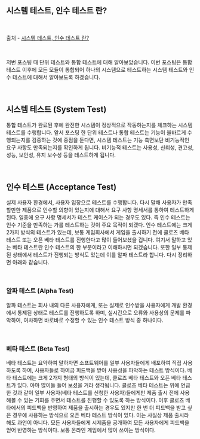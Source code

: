 ## 시스템 테스트, 인수 테스트 란?

<br/>

출처 - [시스템 테스트, 인수 테스트 란?](https://osb0728.tistory.com/27?category=782881)

<br/>

저번 포스팅 때 단위 테스트와 통합 테스트에 대해 알아보았습니다. 이번 포스팅은 통합 테스트 이후에 모든 모듈이 통합되어 하나의 시스템으로 테스트하는 시스템 테스트와 인수 테스트에 대해서 알아보도록 하겠습니다.

<br/>

## 시스템 테스트 (System Test)

통합 테스트가 완료된 후에 완전한 시스템이 정상적으로 작동하는지를 체크하는 시스템 테스트를 수행합니다. 앞서 포스팅 한 단위 테스트나 통합 테스트는 기능이 올바르게 수행되는지를 검증하는 것에 중점을 둔다면, 시스템 테스트는 기능 측면보단 비기능적인 요구 사항도 만족되는지를 확인하게 됩니다. 비기능적 테스트는 사용성, 신뢰성, 견고성, 성능, 보안성, 유지 보수성 등을 테스트하게 됩니다.

<br/>

## 인수 테스트 (Acceptance Test)

실제 사용자 환경에서, 사용자 입장으로 테스트를 수행합니다. 다시 말해 사용자가 만족할만한 제품으로 인수할 의향이 있는지에 대해서 요구 사항 명세서를 통하여 테스트하게 된다. 일종에 요구 사항 명세서가 테스트 케이스가 되는 경우도 있다. 즉 인수 테스트는 인수 기준을 만족하는 가를 테스트하는 것이 주요 목적이 되겠다. 인수 테스트에는 크게 2가지 방식의 테스트가 있는데, 보통 게임회사에서 게임을 출시하기 전에 클로즈 베타 테스트 또는 오픈 베타 테스트를 진행한다고 많이 들어보셨을 겁니다. 여기서 말하고 있는 베타 테스트란 인수 테스트의 한 부분이라고 이해하시면 되겠습니다. 또한 일부 통제된 상태에서 테스트가 진행되는 방식도 있는데 이를 알파 테스트라 합니다. 다시 정리하면 아래와 같습니다.

<br/>

### 알파 테스트 (Alpha Test)

알파 테스트는 회사 내의 다른 사용자에게, 또는 실제로 인수받을 사용자에게 개발 환경에서 통제된 상태로 테스트를 진행하도록 하며, 실시간으로 오류와 사용상의 문제를 파악하여, 여차하면 바로바로 수정할 수 있는 인수 테스트 방식 중 하나이다.

<br/>

### 베타 테스트 (Beta Test)

베타 테스트는 요약하여 말하자면 소프트웨어를 일부 사용자들에게 배포하여 직접 사용하도록 하여, 사용자들로 하여금 피드백을 받아 사용성을 파악하는 테스트 방식이다. 베타 테스트에는 크게 2가지 형태의 방식이 있는데, 클로즈 베타 테스트와 오픈 베타 테스트가 있다. 아마 많이들 들어 보셨을 거라 생각됩니다. 클로즈 베타 테스트는 위에 언급한 것과 같이 일부 사용자(베타 테스트를 신청한 사용자)들에게만 제품 출시 전에 사용해볼 수 있는 기회를 주면서 테스트를 진행할 수 있도록 하는 방식이다. 이후 클로즈 베타에서의 피드백을 반영하여 제품을 출시하는 경우도 있지만 한 번 더 피드백을 받고 싶은 경우에 사용하는 방식으로 오픈 베타 테스트 방식이 있다. 이는 사실상 제품 출시라 해도 과언이 아니다. 모든 사용자들에게 시제품을 공개하여 모든 사용자에게 피드백을 얻어 반영하는 방식이다. 보통 온라인 게임에서 많이 쓰이는 방식이다.
